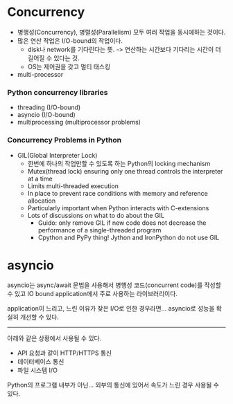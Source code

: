 # Concurrency
- 병행성(Concurrency), 병렬성(Parallelism) 모두 여러 작업을 동시에하는 것이다.
- 많은 연산 작업은 I/O-bound의 작업이다.
   - disk나 network를 기다린다는 뜻. -> 연산하는 시간보다 기다리는 시간이 더 길어질 수 있다는 것.
   - OS는 제어권을 갖고 멀티 태스킹
- multi-processor

### Python concurrency libraries
- threading (I/O-bound)
- asyncio (I/O-bound)
- multiprocessing (multiprocessor problems)

### Concurrency Problems in Python
- GIL(Global Interpreter Lock)
    - 한번에 하나의 작업만할 수 있도록 하는 Python의 locking mechanism
    - Mutex(thread lock) ensuring only one thread controls the interpreter at a time
    - Limits multi-threaded execution
    - In place to prevent race conditions with memory and reference allocation
    - Particularly important when Python interacts with C-extensions
    - Lots of discussions on what to do about the GIL
        - Guido: only remove GIL if new code does not decrease the performance of a single-threaded program
        - Cpython and PyPy thing! Jython and IronPython do not use GIL
    
# asyncio
asyncio는 async/await 문법을 사용해서 병행성 코드(concurrent code)를 작성할 수 있고 IO bound application에서 주로 사용하는 라이브러리이다.

application이 느리고, 느린 이유가 잦은 I/O로 인한 경우라면... asyncio로 성능을 확실히 개선할 수 있다.

---

아래와 같은 상황에서 사용될 수 있다.

- API 요청과 같이 HTTP/HTTPS 통신
- 데이터베이스 통신
- 파일 시스템 I/O

Python의 프로그램 내부가 아닌... 외부의 통신에 있어서 속도가 느린 경우 사용될 수 있다.